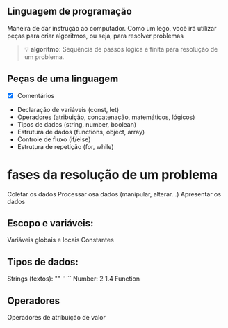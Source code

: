 ## Linguagem de programação

Maneira de dar instrução ao computador.
Como um lego, você irá utilizar peças para criar algoritmos, ou seja, para resolver problemas

> 💡 **algoritmo**: Sequência de passos lógica e finita para resolução de um problema.

## Peças de uma linguagem

- [x] Comentários
- Declaração de variáveis (const, let)
- Operadores (atribuição, concatenação, matemáticos, lógicos)
- Tipos de dados (string, number, boolean)
- Estrutura de dados (functions, object, array)
- Controle de fluxo (if/else)
- Estrutura de repetição (for, while)

# fases da resolução de um problema

Coletar os dados
Processar osa dados (manipular, alterar...)
Apresentar os dados

## Escopo e variáveis:

Variáveis globais e locais
Constantes

## Tipos de dados: 

Strings (textos): "" '' ``
Number: 2 1.4
Function

## Operadores

Operadores de atribuição de valor